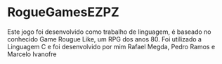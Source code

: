 # RogueGamesEZPZ
Este jogo foi desenvolvido como trabalho de linguagem, é baseado no conhecido Game Rougue Like, um RPG dos anos 80. Foi utilizado a Linguagem C e foi desenvolvido por mim Rafael Megda, Pedro Ramos e Marcelo Ivanofre
